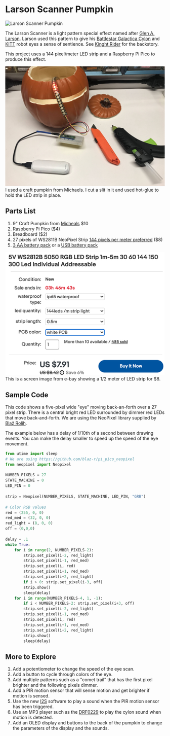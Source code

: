 # Larson Scanner Pumpkin

![Larson Scanner Pumpkin](../../img/larson-scanner.gif)

The Larson Scanner is a light pattern special effect named after [Glen A. Larson](https://en.wikipedia.org/wiki/Glen_A._Larson).  Larson used this pattern to give his [Battlestar Galactica Cylon](https://en.wikipedia.org/wiki/Cylon_(Battlestar_Galactica)) and [KITT](https://en.wikipedia.org/wiki/KITT) robot eyes a sense of sentience.  See [Kinght Rider](https://en.wikipedia.org/wiki/Knight_Rider_(1982_TV_series)) for the backstory.

This project uses a 144 pixel/meter LED strip and a Raspberry Pi Pico to produce this effect.

![Craft Pumpkin](../../img/craft-pumpkin.jpg)
I used a craft pumpkin from Michaels.  I cut a slit in it and used hot-glue to hold the LED strip in place.

## Parts List

1. 9" Craft Pumpkin from [Micheals](https://www.michaels.com/9-in-orange-craft-pumpkin-by-ashland/10638818.html) $10
1. Raspberry Pi Pico ($4)
2. Breadboard ($2)
3. 27 pixels of WS2811B NeoPixel Strip [144 pixels per meter preferred](https://www.ebay.com/itm/324452155664?hash=item4b8adb0110:g:-kUAAOSwwT9f9avu) ($8)
4. [3 AA battery pack](https://www.ebay.com/itm/234251696371?hash=item368a7d38f3%3Ag%3AZe8AAOSwTmtaqyvb) or a [USB battery pack](https://www.amazon.com/Compact-5000mAh-External-Portable-More-Black/dp/B09BJGVH17/ref=dp_fod_2?th=1)

![WS2811b 144](../../img/ws2811b-144.png)
This is a screen image from e-bay showing a 1/2 meter of LED strip for $8.

## Sample Code

This code shows a five-pixel wide "eye" moving back-an-forth over a 27 pixel strip.  There is a central bright red LED surrounded by dimmer red LEDs that move back-and-forth.  We are using the NeoPixel library supplied by [Blaž Rolih](https://github.com/blaz-r/pi_pico_neopixel).

The example below has a delay of 1/10th of a second between drawing events.  You can make the delay smaller to speed up the speed of the eye movement.

```py
from utime import sleep
# We are using https://github.com/blaz-r/pi_pico_neopixel
from neopixel import Neopixel

NUMBER_PIXELS = 27
STATE_MACHINE = 0
LED_PIN = 0

strip = Neopixel(NUMBER_PIXELS, STATE_MACHINE, LED_PIN, "GRB")

# Color RGB values
red = (255, 0, 0)
red_med = (32, 0, 0)
red_light = (8, 0, 0)
off = (0,0,0)

delay = .1
while True:
    for i in range(2, NUMBER_PIXELS-2):
        strip.set_pixel(i-2, red_light)
        strip.set_pixel(i-1, red_med)
        strip.set_pixel(i, red)
        strip.set_pixel(i+1, red_med)
        strip.set_pixel(i+2, red_light)
        if i > 0: strip.set_pixel(i-3, off)
        strip.show()
        sleep(delay)
    for i in range(NUMBER_PIXELS-4, 1, -1):
        if i < NUMBER_PIXELS-2: strip.set_pixel(i+3, off)
        strip.set_pixel(i-2, red_light)
        strip.set_pixel(i-1, red_med)
        strip.set_pixel(i, red)
        strip.set_pixel(i+1, red_med)
        strip.set_pixel(i+2, red_light)
        strip.show()
        sleep(delay)
```

## More to Explore

1. Add a potentiometer to change the speed of the eye scan.
2. Add a button to cycle through colors of the eye.
3. Add multiple patterns such as a "comet trail" that has the first pixel brighter and the following pixels dimmer.
4. Add a PIR motion sensor that will sense motion and get brighter if motion is sensed.
5. Use the new [I2S](https://github.com/miketeachman/micropython-i2s-examples) software to play a sound when the PIR motion sensor has been triggered.
6. Use an MP3 player such as the [DRF0229](https://wiki.dfrobot.com/DFPlayer_Mini_SKU_DFR0299) to play the cylon sound when motion is detected.
7. Add an OLED display and buttons to the back of the pumpkin to change the parameters of the display and the sounds.